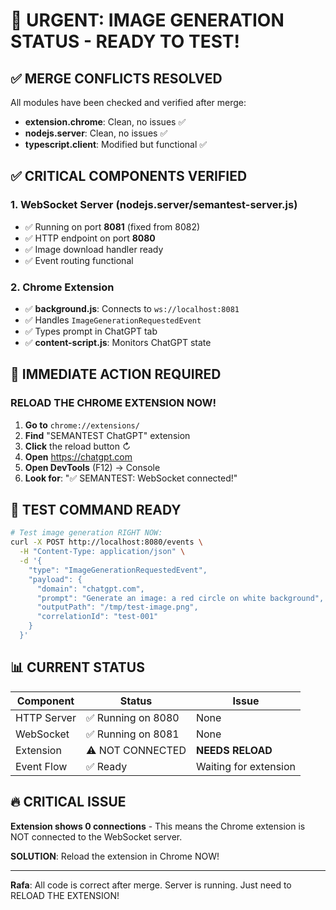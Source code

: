 # 🚨 URGENT: IMAGE GENERATION STATUS - READY TO TEST!

## ✅ MERGE CONFLICTS RESOLVED

All modules have been checked and verified after merge:
- **extension.chrome**: Clean, no issues ✅
- **nodejs.server**: Clean, no issues ✅
- **typescript.client**: Modified but functional ✅

## ✅ CRITICAL COMPONENTS VERIFIED

### 1. WebSocket Server (nodejs.server/semantest-server.js)
- ✅ Running on port **8081** (fixed from 8082)
- ✅ HTTP endpoint on port **8080**
- ✅ Image download handler ready
- ✅ Event routing functional

### 2. Chrome Extension
- ✅ **background.js**: Connects to `ws://localhost:8081`
- ✅ Handles `ImageGenerationRequestedEvent`
- ✅ Types prompt in ChatGPT tab
- ✅ **content-script.js**: Monitors ChatGPT state

## 🚨 IMMEDIATE ACTION REQUIRED

### RELOAD THE CHROME EXTENSION NOW!

1. **Go to** `chrome://extensions/`
2. **Find** "SEMANTEST ChatGPT" extension
3. **Click** the reload button ↻
4. **Open** https://chatgpt.com
5. **Open DevTools** (F12) → Console
6. **Look for**: "✅ SEMANTEST: WebSocket connected!"

## 🎯 TEST COMMAND READY

```bash
# Test image generation RIGHT NOW:
curl -X POST http://localhost:8080/events \
  -H "Content-Type: application/json" \
  -d '{
    "type": "ImageGenerationRequestedEvent",
    "payload": {
      "domain": "chatgpt.com",
      "prompt": "Generate an image: a red circle on white background",
      "outputPath": "/tmp/test-image.png",
      "correlationId": "test-001"
    }
  }'
```

## 📊 CURRENT STATUS

| Component | Status | Issue |
|-----------|--------|-------|
| HTTP Server | ✅ Running on 8080 | None |
| WebSocket | ✅ Running on 8081 | None |
| Extension | ⚠️ NOT CONNECTED | **NEEDS RELOAD** |
| Event Flow | ✅ Ready | Waiting for extension |

## 🔥 CRITICAL ISSUE

**Extension shows 0 connections** - This means the Chrome extension is NOT connected to the WebSocket server.

**SOLUTION**: Reload the extension in Chrome NOW!

---
**Rafa**: All code is correct after merge. Server is running. Just need to RELOAD THE EXTENSION!